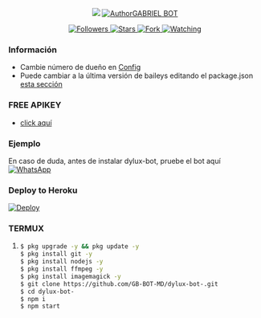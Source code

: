 <p align="center"> 
  <img src="https:                                                              
<p/>

<p align="center"> 
  <a href="https://github.com/GB-BOT-MD">
    <img title="Author" src="https:                                                                            
  </a> 
<p/>

<h3 align="center">GABRIEL BOT</h3>

<p align="center"> 
  <a href="https://github.com/GB-BOT-MD?tab=followers">
    <img title="Followers" src="https:                                                                          
  </a> 
  <a href="https://github.com/GB-BOT-MD/dylux-bot-/stargazers/">
    <img title="Stars" src="https:                                                                 
  </a> 
  <a href="https://github.com/GB-BOT-MD/dylux-bot-/network/members">
    <img title="Fork" src="https:                                                                
  </a> 
  <a href="https://github.com/GB-BOT-MD/dylux-bot-/watchers">
    <img title="Watching" src="https://img.shields.io/github/watchers/GB-BOT-MD/dylux-bot?label=Watching&style=social">
  </a> 
</p>

### Información 
- Cambie número de dueño en [Config](https://github.com/GB-BOT-MD/dylux-bot-/blob/main/config.js#L6)
- Puede cambiar a la última versión de baileys editando el package.json [esta sección](https://github.com/GB-BOT-MD/dylux-bot-/blob/main/package.json#L42)

### FREE APIKEY 
- [click aquí](https://api.fgmods.xyz)

### Ejemplo 
En caso de duda, antes de instalar dylux-bot, pruebe el bot aquí [![WhatsApp](https://img.shields.io/badge/DyLux-25D366?style=for-the-badge&logo=whatsapp&logoColor=white)](https://wa.me/59896172320)

### Deploy to Heroku 
[![Deploy](https://www.herokucdn.com/deploy/button.svg)](https://heroku.com/deploy?template=https://github.com/GB-BOT-MD/dylux-bot-.git)

### TERMUX 
1. ```sh 
   $ pkg upgrade -y && pkg update -y 
   $ pkg install git -y 
   $ pkg install nodejs -y 
   $ pkg install ffmpeg -y 
   $ pkg install imagemagick -y 
   $ git clone https://github.com/GB-BOT-MD/dylux-bot-.git 
   $ cd dylux-bot- 
   $ npm i 
   $ npm start 
